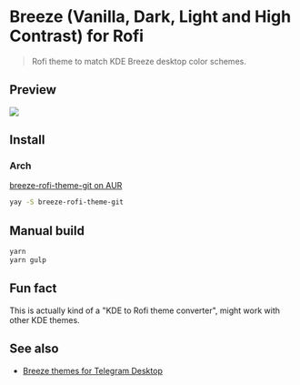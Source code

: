 # Breeze (Vanilla, Dark, Light and High Contrast) for Rofi
> Rofi theme to match KDE Breeze desktop color schemes.

## Preview

![](https://i.imgur.com/2sy70jO.png)

## Install

### Arch

[breeze-rofi-theme-git on AUR](https://aur.archlinux.org/packages/breeze-rofi-theme-git)

```bash
yay -S breeze-rofi-theme-git
```

## Manual build

```bash
yarn
yarn gulp
```

## Fun fact

This is actually kind of a "KDE to Rofi theme converter", might work with other KDE themes.

## See also

* [Breeze themes for Telegram Desktop](https://github.com/futpib/breeze-tdesktop-theme)
